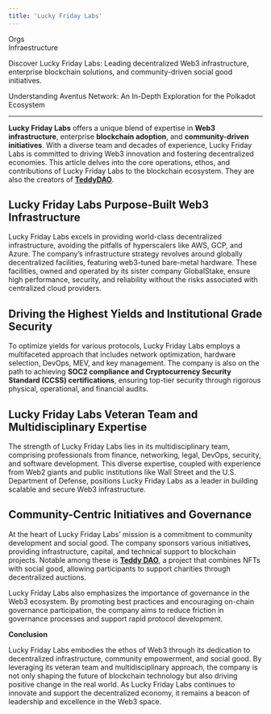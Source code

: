 ```yaml
---
title: 'Lucky Friday Labs'
---
```

Orgs  
 Infraestructure  

Discover Lucky Friday Labs: Leading decentralized Web3 infrastructure, enterprise blockchain solutions, and community-driven social good initiatives.

Understanding Aventus Network: An In-Depth Exploration for the Polkadot Ecosystem  

------------------------------------------------------------------------------------

**Lucky Friday Labs** offers a unique blend of expertise in **Web3 infrastructure**, enterprise **blockchain adoption**, and **community-driven initiatives**. With a diverse team and decades of experience, Lucky Friday Labs is committed to driving Web3 innovation and fostering decentralized economies. This article delves into the core operations, ethos, and contributions of Lucky Friday Labs to the blockchain ecosystem. They are also the creators of **[TeddyDAO](https://dablock.com/ecosystem/teddydao/)**.

**Lucky Friday Labs Purpose-Built Web3 Infrastructure**
-------------------------------------------------------

Lucky Friday Labs excels in providing world-class decentralized infrastructure, avoiding the pitfalls of hyperscalers like AWS, GCP, and Azure. The company’s infrastructure strategy revolves around globally decentralized facilities, featuring web3-tuned bare-metal hardware. These facilities, owned and operated by its sister company GlobalStake, ensure high performance, security, and reliability without the risks associated with centralized cloud providers.

**Driving the Highest Yields and Institutional Grade Security**
---------------------------------------------------------------

To optimize yields for various protocols, Lucky Friday Labs employs a multifaceted approach that includes network optimization, hardware selection, DevOps, MEV, and key management. The company is also on the path to achieving **SOC2 compliance and Cryptocurrency Security Standard (CCSS) certifications**, ensuring top-tier security through rigorous physical, operational, and financial audits.

**Lucky Friday Labs Veteran Team and Multidisciplinary Expertise**
------------------------------------------------------------------

The strength of Lucky Friday Labs lies in its multidisciplinary team, comprising professionals from finance, networking, legal, DevOps, security, and software development. This diverse expertise, coupled with experience from Web2 giants and public institutions like Wall Street and the U.S. Department of Defense, positions Lucky Friday Labs as a leader in building scalable and secure Web3 infrastructure.

**Community-Centric Initiatives and Governance**
------------------------------------------------

At the heart of Lucky Friday Labs’ mission is a commitment to community development and social good. The company sponsors various initiatives, providing infrastructure, capital, and technical support to blockchain projects. Notable among these is [**Teddy DAO**](https://dablock.com/ecosystem/teddydao/), a project that combines NFTs with social good, allowing participants to support charities through decentralized auctions.

Lucky Friday Labs also emphasizes the importance of governance in the Web3 ecosystem. By promoting best practices and encouraging on-chain governance participation, the company aims to reduce friction in governance processes and support rapid protocol development.

**Conclusion**

Lucky Friday Labs embodies the ethos of Web3 through its dedication to decentralized infrastructure, community empowerment, and social good. By leveraging its veteran team and multidisciplinary approach, the company is not only shaping the future of blockchain technology but also driving positive change in the real world. As Lucky Friday Labs continues to innovate and support the decentralized economy, it remains a beacon of leadership and excellence in the Web3 space.
